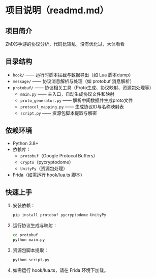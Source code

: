# 项目说明（readmd.md）

## 项目简介
ZMXS手游的协议分析，代码比较乱，没有优化过，大体看看

## 目录结构
- `hook/`         —— 运行时脚本拦截与数据导出（如 Lua 脚本dump）
- `message/`      —— 协议消息解析与处理（如 protobuf 消息解析）
- `protobuf/`     —— 协议相关工具（Proto生成、协议映射、资源包处理等）
    - `main.py`              —— 主入口，自动生成协议文件和映射
    - `proto_generator.py`   —— 解析中间数据并生成proto文件
    - `protocol_mapping.py`  —— 生成协议ID与名称映射表
    - `script.py`            —— 资源包脚本提取与解密

## 依赖环境
- Python 3.8+
- 依赖库：
    - `protobuf`（Google Protocol Buffers）
    - `Crypto`（pycryptodome）
    - `UnityPy`（资源包处理）
- Frida（如需运行 hook/lua.ts 脚本）

## 快速上手
1. 安装依赖：
   ```bash
   pip install protobuf pycryptodome UnityPy
   ```
2. 运行协议生成与映射：
   ```bash
   cd protobuf
   python main.py
   ```
3. 资源包脚本提取：
   ```bash
   python script.py
   ```
4. 如需运行 hook/lua.ts，请在 Frida 环境下加载。
